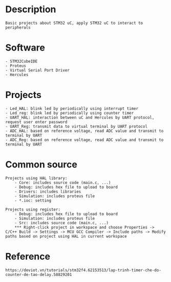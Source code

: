 # Description
    Basic projects about STM32 uC, apply STM32 uC to interact to peripherals

# Software
    - STM32CubeIDE
    - Proteus
    - Virtual Serial Port Driver
    - Hercules

# Projects
    - Led_HAL: blink led by periodically using interrupt timer
    - Led_reg: blink led by periodically using counter timer
    - UART_HAL: interaction between uC and Hercules by UART protocol, request user enter password
    - UART_Reg: transmit data to virtual terminal by UART protocol
    - ADC_HAL: based on reference voltage, read ADC value and transmit to terminal by UART
    - ADC_Reg: based on reference voltage, read ADC value and transmit to terminal by UART

# Common source
    Projects using HAL library:
        - Core: includes source code (main.c, ...) 
        - Debug: includes hex file to upload to board
        - Drivers: includes libraries
        - Simulation: includes proteus file
        - *.ioc: setting

    Projects using register:
        - Debug: includes hex file to upload to board
        - Simulation: includes proteus file
        - Src: includes source code (main.c, ...)
        *** Right-click project in workspace and choose Properties -> C/C++ Build -> Settings -> MCU GCC Compiler -> Include paths -> Modify paths based on project using HAL in current workspace 

# Reference
    https://deviot.vn/tutorials/stm32f4.62153513/lap-trinh-timer-che-do-counter-de-tao-delay.58829201